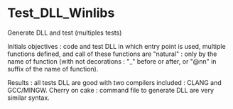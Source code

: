 # Test_DLL_Winlibs
Generate DLL and test (multiples tests) 

Initials objectives : code and test DLL in which entry point is used, multiple functions defined, and call of these functions are "natural" : only by the name of function (with not decorations : "_" before or after, or "@nn" in suffix of the name of function).

Results : all tests DLL are good with two compilers included : CLANG and GCC/MINGW. 
Cherry on cake : command file to generate DLL are very similar syntax.
